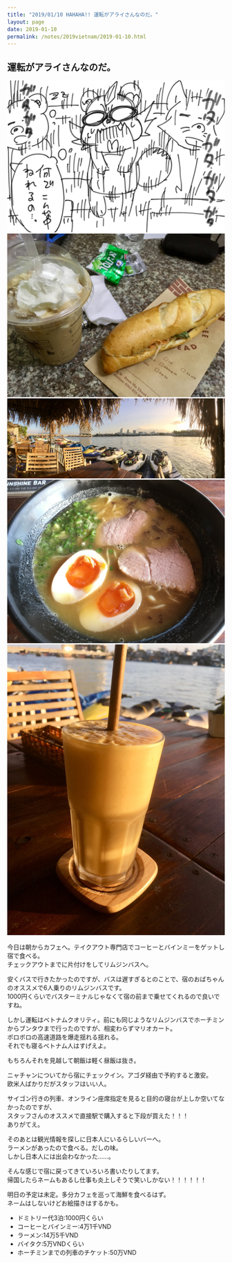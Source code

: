```yaml
---
title: "2019/01/10 HAHAHA!! 運転がアライさんなのだ。"
layout: page
date: 2019-01-10
permalink: /notes/2019vietnam/2019-01-10.html
---
```


## 運転がアライさんなのだ。

![ニャチャン](images/69.jpeg "ニャチャン") 
![ニャチャン](images/70.jpeg "ニャチャン") 
![ニャチャン](images/71.jpeg "ニャチャン") 
![ニャチャン](images/72.jpeg "ニャチャン") 
![ニャチャン](images/73.jpeg "ニャチャン") 

今日は朝からカフェへ。テイクアウト専門店でコーヒーとバインミーをゲットし宿で食べる。  
チェックアウトまでに片付けをしてリムジンバスへ。  
  
安くバスで行きたかったのですが、バスは遅すぎるとのことで、宿のおばちゃんのオススメで6人乗りのリムジンバスです。  
1000円くらいでバスターミナルじゃなくて宿の前まで乗せてくれるので良いですね。  
  
しかし運転はベトナムクオリティ。前にも同じようなリムジンバスでホーチミンからブンタウまで行ったのですが、相変わらずマリオカート。  
ボロボロの高速道路を爆走揺れる揺れる。  
それでも寝るベトナム人はすげえよ。  
  
もちろんそれを見越して朝飯は軽く昼飯は抜き。  
  
ニャチャンについてから宿にチェックイン。アゴダ経由で予約すると激安。  
欧米人ばかりだがスタッフはいい人。  
  
サイゴン行きの列車、オンライン座席指定を見ると目的の寝台が上しか空いてなかったのですが、  
スタッフさんのオススメで直接駅で購入すると下段が買えた！！！  
ありがてえ。  
  
そのあとは観光情報を探しに日本人にいるらしいバーへ。  
ラーメンがあったので食べる。だしの味。  
しかし日本人には出会わなかった……。  
  
そんな感じで宿に戻ってきていろいろ書いたりしてます。  
帰国したらネームもあるし仕事も炎上しそうで笑いしかない！！！！！！  
  
明日の予定は未定。多分カフェを巡って海鮮を食べるはず。  
ネームはしないけどお絵描きはするかも。  


- ドミトリー代3泊:1000円くらい
- コーヒーとバインミー:4万1千VND
- ラーメン:14万5千VND
- バイタク:5万VNDくらい
- ホーチミンまでの列車のチケット:50万VND